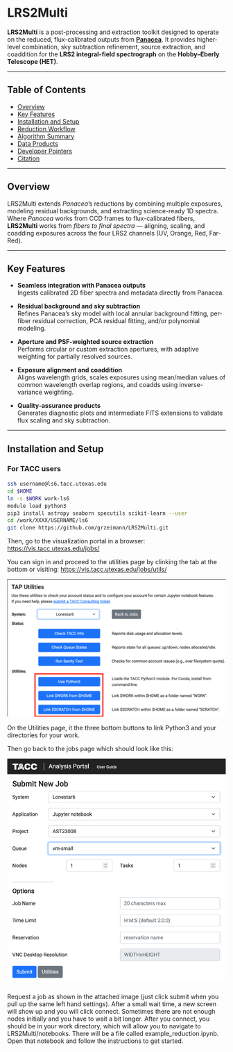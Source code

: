 # LRS2Multi

**LRS2Multi** is a post-processing and extraction toolkit designed to operate on the reduced, flux-calibrated outputs from [**Panacea**](https://github.com/grzeimann/Panacea).  It provides higher-level combination, sky subtraction refinement, source extraction, and coaddition for the **LRS2 integral-field spectrograph** on the **Hobby–Eberly Telescope (HET)**.

---

## Table of Contents
- [Overview](#overview)
- [Key Features](#key-features)
- [Installation and Setup](#installation-and-setup)
- [Reduction Workflow](#reduction-workflow)
- [Algorithm Summary](#algorithm-summary)
- [Data Products](#data-products)
- [Developer Pointers](#developer-pointers)
- [Citation](#citation)

---

## Overview

LRS2Multi extends *Panacea*’s reductions by combining multiple exposures, modeling residual backgrounds, and extracting science-ready 1D spectra.  
Where *Panacea* works from CCD frames to flux-calibrated fibers, **LRS2Multi** works from *fibers to final spectra* — aligning, scaling, and coadding exposures across the four LRS2 channels (UV, Orange, Red, Far-Red).

---

## Key Features

- **Seamless integration with Panacea outputs**  
  Ingests calibrated 2D fiber spectra and metadata directly from Panacea.

- **Residual background and sky subtraction**  
  Refines Panacea’s sky model with local annular background fitting, per-fiber residual correction, PCA residual fitting, and/or polynomial modeling.

- **Aperture and PSF-weighted source extraction**  
  Performs circular or custom extraction apertures, with adaptive weighting for partially resolved sources.

- **Exposure alignment and coaddition**  
  Aligns wavelength grids, scales exposures using mean/median values of common wavelength overlap regions, and coadds using inverse-variance weighting.

- **Quality-assurance products**  
  Generates diagnostic plots and intermediate FITS extensions to validate flux scaling and sky subtraction.

---

## Installation and Setup

### For TACC users

```bash
ssh username@ls6.tacc.utexas.edu
cd $HOME
ln -s $WORK work-ls6
module load python3
pip3 install astropy seaborn specutils scikit-learn --user
cd /work/XXXX/USERNAME/ls6
git clone https://github.com/grzeimann/LRS2Multi.git
```

Then, go to the visualization portal in a browser: https://vis.tacc.utexas.edu/jobs/

You can sign in and proceed to the utilities page by clinking the tab at the bottom or visiting: https://vis.tacc.utexas.edu/jobs/utils/

<p align="center">
  <img src="TACC_VIZ_utilities.png" width="650"/>
</p>

On the Utilities page, it the three bottom buttons to link Python3 and your directories for your work.

Then go back to the jobs page which should look like this:

<p align="center">
  <img src="TACC_VIZ_portal.png" width="650"/>
</p>

Request a job as shown in the attached image (just click submit when you pull up the same left hand settings). After a small wait time, a new screen will show up and you will click connect.  Sometimes there are not enough nodes initially and you have to wait a bit longer. After you connect, you should be in your work directory, which will allow you to navigate to LRS2Multi/notebooks.  There will be a file called example_reduction.ipynb.  Open that notebook and follow the instructions to get started.
